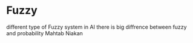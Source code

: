 # Fuzzy
different type of Fuzzy system in AI
there is big diffrence between fuzzy and probability
Mahtab Niakan
